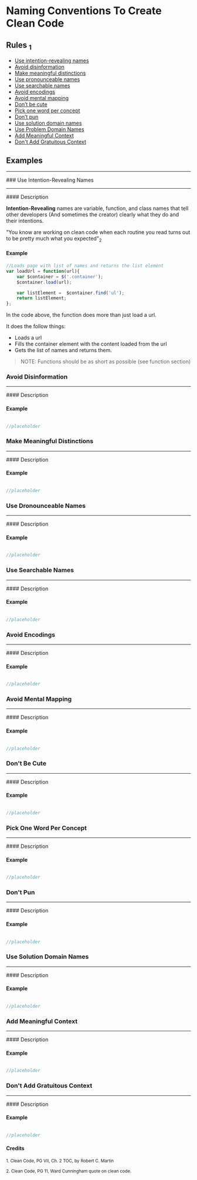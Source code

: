 # Naming Conventions To Create Clean Code

## Rules <sub>1</sub>

* [ Use intention-revealing names ](#intention-revealing-names)
* [ Avoid disinformation ](#avoid-disinformation)
* [ Make meaningful distinctions ](#pronounceable-names)
* [ Use pronounceable names ](##meaningful-distinctions)
* [ Use searchable names ](#searchable-names)
* [ Avoid encodings ](#avoid-encodings)
* [ Avoid mental mapping ](#avoid-mental-mapping)
* [ Don’t be cute ](#dont-be-cute)
* [ Pick one word per concept ](#one-concept-per-word)
* [ Don’t pun ](#dont-pun)
* [ Use solution domain names ](#solution-domain-names)
* [ Use Problem Domain Names  ](#problem-domain-name)
* [ Add Meaningful Context ](#meaningful-context)
* [ Don't Add Gratuitous Context ](#gratuitous-context)

## Examples

<hr />
### Use Intention-Revealing Names <a name="intention-revealing-names"></a>

<hr />
#### Description

**Intention-Revealing** names are variable, function, and class names that tell other developers (And sometimes the creator) clearly what they do and their intentions.

"You know are working on clean code when each routine you read turns out to be pretty much what you expected"<sub>2</sub>

#### Example

````javascript
//Loads page with list of names and returns the list element
var loadUrl = function(url){
    var $container = $('.container');
    $container.load(url);

    var listElement =  $container.find('ul');
    return listElement;
};
````

In the code above, the function does more than just load a url.

It does the follow things:
* Loads a url
* Fills the container element with the content loaded from the url
* Gets the list of names and returns them.

>NOTE: Functions should be as short as possible (see function section)

### Avoid Disinformation<a name="avoid-disinformation"></a>

<hr />
#### Description

#### Example

````javascript

//placeholder

````

### Make Meaningful Distinctions <a name="meaningful-distinctions"></a>

<hr />
#### Description

#### Example

````javascript

//placeholder

````

### Use Dronounceable Names <a name="pronounceable-names"></a>

<hr />
#### Description

#### Example

````javascript

//placeholder

````

### Use Searchable Names <a name="searchable-names"></a>

<hr />
#### Description

#### Example

````javascript

//placeholder

````


### Avoid Encodings <a name="avoid-encodings"></a>

<hr />
#### Description

#### Example

````javascript

//placeholder

````


### Avoid Mental Mapping <a name="avoid-mental-mapping"></a>

<hr />
#### Description

#### Example

````javascript

//placeholder

````

### Don't Be Cute <a name="dont-be-cute"></a>

<hr />
#### Description

#### Example

````javascript

//placeholder

````

### Pick One Word Per Concept <a name="one-concept-per-word"></a>

<hr />
#### Description

#### Example

````javascript

//placeholder

````

### Don't Pun <a name="dont-pun"></a>

<hr />
#### Description

#### Example

````javascript

//placeholder

````

### Use Solution Domain Names <a name="solution-domain-names"></a>

<hr />
#### Description

#### Example

````javascript

//placeholder

````

### Add Meaningful Context <a name="meaningful-context"></a>

<hr />
#### Description

#### Example

````javascript

//placeholder

````

### Don't Add Gratuitous Context <a name="gratuitous-context"></a>

<hr />
#### Description

#### Example

````javascript

//placeholder

````

#### Credits

<sub>1. Clean Code, PG VII, Ch. 2 TOC, by Robert C. Martin</sub>

<sub>2. Clean Code, PG 11, Ward Cunningham quote on clean code.</sub>
